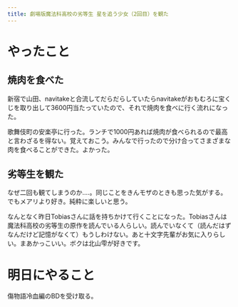 ```yaml
---
title: 劇場版魔法科高校の劣等生 星を追う少女（2回目）を観た
---
```


# やったこと

## 焼肉を食べた

新宿で山田、navitakeと合流してだらだらしていたらnavitakeがおもむろに宝くじを取り出して3600円当たっていたので、それで焼肉を食べに行く流れになった。

歌舞伎町の安楽亭に行った。ランチで1000円あれば焼肉が食べられるので最高と言わざるを得ない。覚えておこう。みんなで行ったので分け合ってさまざまな肉を食べることができた。よかった。

## 劣等生を観た

なぜ二回も観てしまうのか‥‥。同じことをきんモザのときも思った気がする。でもメアリより好き。純粋に楽しいと思う。

なんとなく昨日Tobiasさんに話を持ちかけて行くことになった。Tobiasさんは魔法科高校の劣等生の原作を読んでいる人らしい。読んでいなくて（読んだはずなんだけど記憶がなくて）もうしわけない。あと十文字先輩がお気に入りらしい。まあかっこいい。ボクは北山雫が好きです。

# 明日にやること

傷物語冷血編のBDを受け取る。
